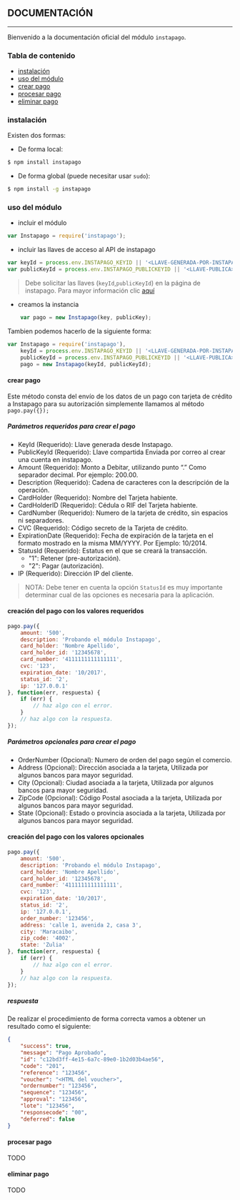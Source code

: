 ## DOCUMENTACIÓN
---
Bienvenido a la documentación oficial del módulo `instapago`.

### Tabla de contenido

* [instalación]()
* [uso del módulo]()
* [crear pago]()
* [procesar pago]()
* [eliminar pago]()

### instalación

Existen dos formas:

* De forma local:
```bash
$ npm install instapago
```
* De forma global (puede necesitar usar `sudo`):
```bash
$ npm install -g instapago
```

### uso del módulo

* incluir el módulo
```javascript
var Instapago = require('instapago');
```
* incluir las llaves de acceso al API de instapago
```javascript
var keyId = process.env.INSTAPAGO_KEYID || '<LLAVE-GENERADA-POR-INSTAPAGO>';
var publicKeyId = process.env.INSTAPAGO_PUBLICKEYID || '<LLAVE-PUBLICA>';
```
> Debe solicitar las llaves (`keyId`,`publicKeyId`) en la página de instapago. Para mayor información clic [aquí](http://instapago.com/wp-content/uploads/2015/04/Guia-Integracion-API-Instapago-1.5.4.pdf)

* creamos la instancia
```javascript
    var pago = new Instapago(key, publicKey);
```

Tambien podemos hacerlo de la siguiente forma:

```javascript
var Instapago = require('instapago'),
    keyId = process.env.INSTAPAGO_KEYID || '<LLAVE-GENERADA-POR-INSTAPAGO>',
    publicKeyId = process.env.INSTAPAGO_PUBLICKEYID || '<LLAVE-PUBLICA>',
    pago = new Instapago(keyId, publicKeyId);
```

#### crear pago
Este método consta del envío de los datos de un pago con tarjeta de crédito a Instapago para su autorización  simplemente llamamos al método `pago.pay({});`

##### Parámetros requeridos para crear el pago
* KeyId (Requerido): Llave generada desde Instapago.
* PublicKeyId (Requerido): Llave compartida Enviada por correo al crear una cuenta
en instapago.
* Amount (Requerido): Monto a Debitar, utilizando punto “.” Como separador decimal.
Por ejemplo: 200.00.
* Description (Requerido): Cadena de caracteres con la descripción de la operación.
* CardHolder (Requerido): Nombre del Tarjeta habiente.
* CardHolderID (Requerido): Cédula o RIF del Tarjeta habiente.
* CardNumber (Requerido): Numero de la tarjeta de crédito, sin espacios ni
separadores.
* CVC (Requerido): Código secreto de la Tarjeta de crédito.
* ExpirationDate (Requerido): Fecha de expiración de la tarjeta en el formato mostrado
en la misma MM/YYYY. Por Ejemplo: 10/2014.
* StatusId (Requerido): Estatus en el que se creará la transacción.
    * "1": Retener (pre-autorización).
    * "2": Pagar (autorización).
* IP (Requerido): Dirección IP del cliente.
> NOTA: Debe tener en cuenta la opción `StatusId` es muy importante determinar cual de las opciones es necesaria para la aplicación.

#### creación del pago con los valores requeridos

```javascript
pago.pay({
    amount: '500',
    description: 'Probando el módulo Instapago',
    card_holder: 'Nombre Apellido',
    card_holder_id: '12345678',
    card_number: '4111111111111111',
    cvc: '123',
    expiration_date: '10/2017',
    status_id: '2',
    ip: '127.0.0.1'
}, function(err, respuesta) {
    if (err) {
        // haz algo con el error.
    }
    // haz algo con la respuesta.
});
```

##### Parámetros opcionales para crear el pago
* OrderNumber (Opcional): Numero de orden del pago según el comercio.
* Address (Opcional): Dirección asociada a la tarjeta, Utilizada por algunos bancos
para mayor seguridad.
* City (Opcional): Ciudad asociada a la tarjeta, Utilizada por algunos bancos para
mayor seguridad.
* ZipCode (Opcional): Código Postal asociada a la tarjeta, Utilizada por algunos
bancos para mayor seguridad.
* State (Opcional): Estado o provincia asociada a la tarjeta, Utilizada por algunos
bancos para mayor seguridad.

#### creación del pago con los valores opcionales

```javascript
pago.pay({
    amount: '500',
    description: 'Probando el módulo Instapago',
    card_holder: 'Nombre Apellido',
    card_holder_id: '12345678',
    card_number: '4111111111111111',
    cvc: '123',
    expiration_date: '10/2017',
    status_id: '2',
    ip: '127.0.0.1',
    order_number: '123456',
    address: 'calle 1, avenida 2, casa 3',
    city: 'Maracaibo',
    zip_code: '4002',
    state: 'Zulia'
}, function(err, respuesta) {
    if (err) {
        // haz algo con el error.
    }
    // haz algo con la respuesta.
});
```

##### respuesta

De realizar el procedimiento de forma correcta vamos a obtener un resultado como el siguiente:

```json
{
    "success": true,
    "message": "Pago Aprobado",
    "id": "c12bd3ff-4e15-6a7c-89e0-1b2d03b4ae56",
    "code": "201",
    "reference": "123456",
    "voucher": "<HTML del voucher>",
    "ordernumber": "123456",
    "sequence": "123456",
    "approval": "123456",
    "lote": "123456",
    "responsecode": "00",
    "deferred": false
}
```

#### procesar pago
TODO
#### eliminar pago
TODO
